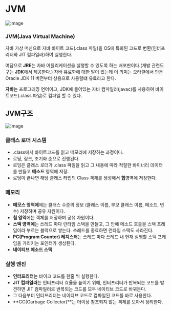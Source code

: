 # JVM

![image](https://user-images.githubusercontent.com/57666307/162567385-d4034ef9-e4cd-4b24-a332-10db3558430c.png)


### JVM(Java Virtual Machine)
자바 가상 머신으로 자바 바이트 코드(.class 파일)을 OS에 특화된 코드로 변환(인터프리터와 JIT 컴파일러)하여 실행한다.

여담으로  **JRE**는 자바 어플리케이션을 실행할 수 있도록 하는 배포판이다.(개발 관련도구는 **JDK**에서 제공한다.) 자바 유료화에 대한 말이 있는데 이 의미는 
오라클에서 만든 Oracle JDK 11 버전부터 상용으로 사용할떄 유료라고 한다. 

**자바**는 프로그래밍 언어이고, JDK에 들어있는 자바 컴파일러(javac)를 사용하여 바이트코드(.class 파일)로 컴파일 할 수 있다.

## JVM구조
![image](https://user-images.githubusercontent.com/57666307/162567092-890cbcc8-aa7d-429f-ad1a-095c5bf0a75a.png)

### 클래스 로더 시스템
  - .class에서 바이트코드를 읽고 메모리에 저장하는 과정이다.
  - 로딩, 링크, 초기화 순으로 진행된다.
  - 로딩은 클래스 로더가 .class 파일을 읽고 그 내용에 따라 적절한 바이너리 데이터를 만들고 **메소드** 영역에 저장.
  - 로딩이 끝나면 해당 클래스 타입의 Class 객체를 생성해서 **힙**영역에 저장한다.

### 메모리
  - **메모스 영역에**에는 클래스 수준의 정보 (클래스 이름, 부모 클래스 이름, 메소드, 변수) 저장하며 공유 자원이다.
  - **힙 영역**에는 객체를 저장하며 공유 자원이다.
  - **스택 영역에**는 쓰레드 마다 런타임 스택을 만들고, 그 안에 메소드 호출을 스택 프레임이라 부르는 블럭으로 쌓는다. 쓰레드를 종료하면 런타임 스택도 사라진다.
  - **PC(Program Counter) 레지스터**는 쓰레드 마다 쓰레드 내 현재 실행할 스택 프레임을 가리키는 포인터가 생성된다.
  - **네이티브 메소드 스택**

### 실행 엔진

 - **인터프리터**는 바이크 코드를 한줄 씩 실행한다.
 - **JIT 컴파일러**는 인터프리터 효율을 높이기 위해, 인터프리터가 반복되는 코드를 발견하면 JIT 컴파일러로 반복되는 코드를 모두 네이티브 코드로 바꿔둔다. 
 - 그 다음부터 인터프리터는 네이티브 코드로 컴파일된 코드를 바로 사용한다.
 - **GC(Garbage Collector)**는 더이상 참조되지 않는 객체를 모아서 정리한다.
